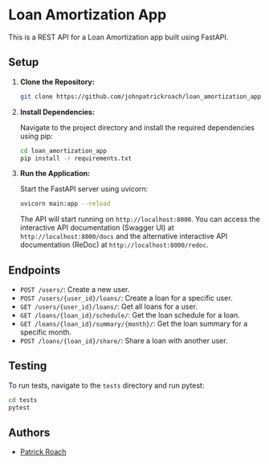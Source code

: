 # Loan Amortization App

This is a REST API for a Loan Amortization app built using FastAPI.

## Setup

1. **Clone the Repository:**

    ```bash
    git clone https://github.com/johnpatrickroach/loan_amortization_app.git
    ```

2. **Install Dependencies:**

    Navigate to the project directory and install the required dependencies using pip:

    ```bash
    cd loan_amortization_app
    pip install -r requirements.txt
    ```

3. **Run the Application:**

    Start the FastAPI server using uvicorn:

    ```bash
    uvicorn main:app --reload
    ```

    The API will start running on `http://localhost:8000`. You can access the interactive API documentation (Swagger UI) at `http://localhost:8000/docs` and the alternative interactive API documentation (ReDoc) at `http://localhost:8000/redoc`.

## Endpoints

- `POST /users/`: Create a new user.
- `POST /users/{user_id}/loans/`: Create a loan for a specific user.
- `GET /users/{user_id}/loans/`: Get all loans for a user.
- `GET /loans/{loan_id}/schedule/`: Get the loan schedule for a loan.
- `GET /loans/{loan_id}/summary/{month}/`: Get the loan summary for a specific month.
- `POST /loans/{loan_id}/share/`: Share a loan with another user.

## Testing

To run tests, navigate to the `tests` directory and run pytest:

```bash
cd tests
pytest
```

## Authors

- [Patrick Roach](https://github.com/johnpatrickroach)